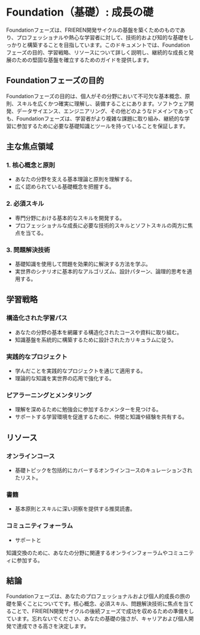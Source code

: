 # Foundation（基礎）: 成長の礎

Foundationフェーズは、FRIEREN開発サイクルの基盤を築くためのものであり、プロフェッショナルや熱心な学習者に対して、技術的および知的な基礎をしっかりと構築することを目指しています。このドキュメントでは、Foundationフェーズの目的、学習戦略、リソースについて詳しく説明し、継続的な成長と発展のための堅固な基盤を確立するためのガイドを提供します。

## Foundationフェーズの目的

Foundationフェーズの目的は、個人がその分野において不可欠な基本概念、原則、スキルを広くかつ確実に理解し、装備することにあります。ソフトウェア開発、データサイエンス、エンジニアリング、その他どのようなドメインであっても、Foundationフェーズは、学習者がより複雑な課題に取り組み、継続的な学習に参加するために必要な基礎知識とツールを持っていることを保証します。

## 主な焦点領域

### 1. 核心概念と原則
- あなたの分野を支える基本理論と原則を理解する。
- 広く認められている基礎概念を把握する。

### 2. 必須スキル
- 専門分野における基本的なスキルを開発する。
- プロフェッショナルな成長に必要な技術的スキルとソフトスキルの両方に焦点を当てる。

### 3. 問題解決技術
- 基礎知識を使用して問題を効果的に解決する方法を学ぶ。
- 実世界のシナリオに基本的なアルゴリズム、設計パターン、論理的思考を適用する。

## 学習戦略

### 構造化された学習パス
- あなたの分野の基本を網羅する構造化されたコースや資料に取り組む。
- 知識基盤を系統的に構築するために設計されたカリキュラムに従う。

### 実践的なプロジェクト
- 学んだことを実践的なプロジェクトを通じて適用する。
- 理論的な知識を実世界の応用で強化する。

### ピアラーニングとメンタリング
- 理解を深めるために勉強会に参加するかメンターを見つける。
- サポートする学習環境を促進するために、仲間と知識や経験を共有する。

## リソース

### オンラインコース
- 基礎トピックを包括的にカバーするオンラインコースのキュレーションされたリスト。

### 書籍
- 基本原則とスキルに深い洞察を提供する推奨読書。

### コミュニティフォーラム
- サポートと

知識交換のために、あなたの分野に関連するオンラインフォーラムやコミュニティに参加する。

## 結論

Foundationフェーズは、あなたのプロフェッショナルおよび個人的成長の旅の礎を築くことについてです。核心概念、必須スキル、問題解決技術に焦点を当てることで、FRIEREN開発サイクルの後続フェーズで成功を収めるための準備をしています。忘れないでください、あなたの基礎の強さが、キャリアおよび個人開発で達成できる高さを決定します。
